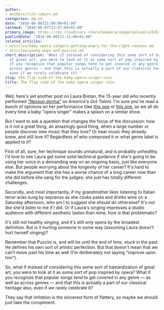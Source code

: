 ```yaml
---
author:
- authors/rich-coburn.md
categories: Op-ed
date: "2016-06-06T21:09:00+01:00"
lastmod: "2016-06-07T13:07:00+01:00"
primary_image: https://res.cloudinary.com/schmopera/image/upload/v1545409169/media/webhook-uploads/1465244287253/2016-06-07---LauraFlip.jpg.jpg
publishDate: "2016-06-06T21:31:00+01:00"
related_articles:
- articles/baby-opera-singers-getting-angry-for-the-right-reasons.md
- articles/young-pups-and-puccini.md
short_description: 'What if instead of considering this some sort of bastardization
  of great art, you were to look at it as some sort of pop inspired by opera? What
  if you recognize that popular songs tend to get covered in any genre — as well as
  across genres — and that this is actually a part of our classical heritage also,
  even if we rarely celebrate it? '
slug: the-flip-side-of-the-baby-opera-singer-coin
title: The flip side of the baby opera singer coin
---
```


Well, here's yet another post on Laura Bretan, the 13-year old who recently performed ["Nessun dorma"](https://www.youtube.com/watch?v=xCoxGV7j71c&feature=youtu.be) on *America's Got Talent*. I'm sure you’ve read a bunch of opinions on her performance (like [this one](/baby-opera-singers-getting-angry-for-the-right-reasons/) or [this one](http://www.claudiafriedlander.com/the-liberated-voice/thats-not-opera-its-an-opportunity.html), as we all do every time a baby "opera singer" makes a splash on a similar show.

But I want to ask a question that changes the focus of the discussion: how is it not a great thing, an amazingly good thing, when a large number or people discover new music that they love? Or hear music they already knew, and still love it? Regardless of who composed it or what genre label is applied to it?

First of all, sure, her technique sounds unnatural, and is probably unhealthy. I'd love to see Laura get some solid technical guidance if she's going to be using her voice in a demanding way on an ongoing basis, just like everyone else. But people worrying about the longevity of her career? It's hard to make the argument that she has a worse chance of a long career now than she did before she sang for the judges; she just has totally different challenges. 

Secondly, and most importantly, if my grandmother likes listening to Italian tenor arias sung by sopranos as she cooks pasta and drinks wine on a Saturday afternoon, who am I to suggest she should do otherwise? It's not like she'd listen to me if I did. Or if Laura's singing impresses a studio audience with different aesthetic tastes than mine, how is that problematic?

It's still not healthy singing, and it's still only opera by the broadest definition. But is it hurting someone in some way (assuming Laura doesn’t hurt herself singing)?

Remember that Puccini is, and will be until the end of time, stuck in the past. He defines his own sort of artistic perfection. But that doesn't mean that we can’t move past his time as well (I'm deliberately not saying "improve upon him"). 

So, what if instead of considering this some sort of bastardization of great art, you were to look at it as some sort of pop inspired by opera? What if you recognize that popular songs tend to get covered in any genre — as well as across genres — and that this is actually a part of our classical heritage also, even if we rarely celebrate it? 

They say that imitation is the sincerest form of flattery, so maybe we should just take the compliment.
